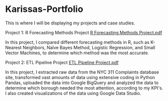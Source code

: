 # Karissas-Portfolio
This is where I will be displaying my projects and case studies.

Project 1: R Forecasting Methods Project
[R Forecasting Methods Project.pdf](https://github.com/karissamaharaj/Karissas-Portfolio/files/10253242/R.Forecasting.Methods.Project.pdf)


In this project, I compared different forecasting methods in R, such as K-Nearest Neighbors, Naïve Bayes Method, Logistic Regression, and Small Vector Machines, to determine which method was the most accurate.


Project 2: ETL Pipeline Project
[ETL Pipeline Project.pdf](https://github.com/karissamaharaj/Karissas-Portfolio/files/10253244/ETL.Pipeline.Project.pdf)


In this project, I extracted raw data from the NYC 311 Complaints database site, transformed vast amounts of data using extensive coding in Python Pandas, uploaded the data into Google BigQuery and analyzed the data to determine which borough needed the most attention, according to my KPI's. I also created visualizations of the data using Google Data Studio.
